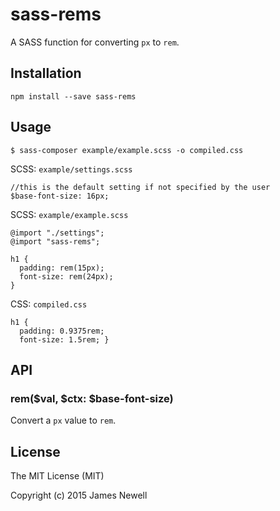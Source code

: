# sass-rems

A SASS function for converting `px` to `rem`.

## Installation

    npm install --save sass-rems
    
## Usage

    $ sass-composer example/example.scss -o compiled.css

SCSS: `example/settings.scss`

    //this is the default setting if not specified by the user
    $base-font-size: 16px;
    

SCSS: `example/example.scss`
    
    @import "./settings";
    @import "sass-rems";

    h1 {
      padding: rem(15px);
      font-size: rem(24px);
    }

CSS: `compiled.css`

    h1 {
      padding: 0.9375rem;
      font-size: 1.5rem; }

## API

### rem($val, $ctx: $base-font-size)

Convert a `px` value to `rem`.

## License

The MIT License (MIT)

Copyright (c) 2015 James Newell